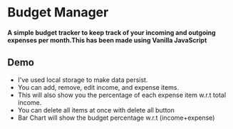 # Budget Manager

#### A simple budget tracker to keep track of your incoming and outgoing expenses per month.This has been made using Vanilla JavaScript

## Demo

 
- I've used local storage to make data persist.
- You can add, remove, edit income, and expense items.
- This will also show you the percentage of each expense item w.r.t total 
income.
- You can delete all items at once with delete all button
- Bar Chart will show the budget percentage w.r.t (income+expense)

